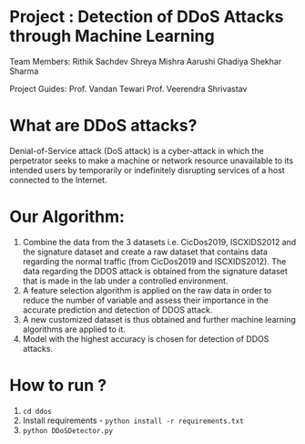 # Project : Detection of DDoS Attacks through Machine Learning


Team Members:
Rithik Sachdev
Shreya Mishra
Aarushi Ghadiya
Shekhar Sharma

Project Guides:
Prof. Vandan Tewari
Prof. Veerendra Shrivastav


# What are DDoS attacks?

Denial-of-Service attack (DoS attack) is a cyber-attack in which the perpetrator seeks to make a machine or network resource unavailable to its intended users by temporarily or indefinitely disrupting services of a host connected to the Internet.


# Our Algorithm:


1. Combine the data from the 3 datasets i.e. CicDos2019,  ISCXIDS2012 and the signature dataset and create a raw dataset that contains data regarding the normal traffic (from CicDos2019 and ISCXIDS2012). The data regarding the DDOS attack is obtained from the signature dataset that is made in the lab under a controlled environment. 
2. A feature selection algorithm is applied on the raw data in order to reduce the number of variable and assess their importance in the accurate prediction and detection of DDOS attack.
3. A new customized dataset is thus obtained and further machine learning algorithms are applied to it.
4. Model with the highest accuracy is chosen for detection of DDOS attacks.


# How to run ?

1. ```cd ddos```
2. Install requirements - ```python install -r requirements.txt``` 
3. ```python DDoSDetector.py```

